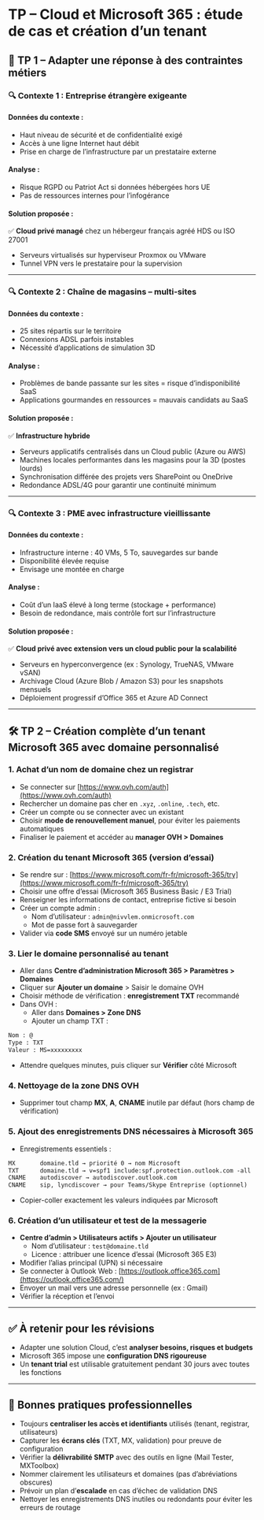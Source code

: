 # TP – Cloud et Microsoft 365 : étude de cas et création d’un tenant

## 🧾 TP 1 – Adapter une réponse à des contraintes métiers

### 🔍 Contexte 1 : Entreprise étrangère exigeante

#### Données du contexte :

- Haut niveau de sécurité et de confidentialité exigé
- Accès à une ligne Internet haut débit
- Prise en charge de l’infrastructure par un prestataire externe

#### Analyse :

- Risque RGPD ou Patriot Act si données hébergées hors UE
- Pas de ressources internes pour l’infogérance

#### Solution proposée :

✅ **Cloud privé managé** chez un hébergeur français agréé HDS ou ISO 27001

- Serveurs virtualisés sur hyperviseur Proxmox ou VMware
- Tunnel VPN vers le prestataire pour la supervision

---

### 🔍 Contexte 2 : Chaîne de magasins – multi-sites

#### Données du contexte :

- 25 sites répartis sur le territoire
- Connexions ADSL parfois instables
- Nécessité d’applications de simulation 3D

#### Analyse :

- Problèmes de bande passante sur les sites = risque d’indisponibilité SaaS
- Applications gourmandes en ressources = mauvais candidats au SaaS

#### Solution proposée :

✅ **Infrastructure hybride**

- Serveurs applicatifs centralisés dans un Cloud public (Azure ou AWS)
- Machines locales performantes dans les magasins pour la 3D (postes lourds)
- Synchronisation différée des projets vers SharePoint ou OneDrive
- Redondance ADSL/4G pour garantir une continuité minimum

---

### 🔍 Contexte 3 : PME avec infrastructure vieillissante

#### Données du contexte :

- Infrastructure interne : 40 VMs, 5 To, sauvegardes sur bande
- Disponibilité élevée requise
- Envisage une montée en charge

#### Analyse :

- Coût d’un IaaS élevé à long terme (stockage + performance)
- Besoin de redondance, mais contrôle fort sur l’infrastructure

#### Solution proposée :

✅ **Cloud privé avec extension vers un cloud public pour la scalabilité**

- Serveurs en hyperconvergence (ex : Synology, TrueNAS, VMware vSAN)
- Archivage Cloud (Azure Blob / Amazon S3) pour les snapshots mensuels
- Déploiement progressif d’Office 365 et Azure AD Connect

---

## 🛠️ TP 2 – Création complète d’un tenant Microsoft 365 avec domaine personnalisé

### 1. Achat d’un nom de domaine chez un registrar

- Se connecter sur [https://www.ovh.com/auth](https://www.ovh.com/auth)
- Rechercher un domaine pas cher en `.xyz`, `.online`, `.tech`, etc.
- Créer un compte ou se connecter avec un existant
- Choisir **mode de renouvellement manuel**, pour éviter les paiements automatiques
- Finaliser le paiement et accéder au **manager OVH > Domaines**

### 2. Création du tenant Microsoft 365 (version d’essai)

- Se rendre sur : [https://www.microsoft.com/fr-fr/microsoft-365/try](https://www.microsoft.com/fr-fr/microsoft-365/try)
- Choisir une offre d’essai (Microsoft 365 Business Basic / E3 Trial)
- Renseigner les informations de contact, entreprise fictive si besoin
- Créer un compte admin :
    - Nom d’utilisateur : `admin@nivvlem.onmicrosoft.com`
    - Mot de passe fort à sauvegarder
- Valider via **code SMS** envoyé sur un numéro jetable

### 3. Lier le domaine personnalisé au tenant

- Aller dans **Centre d’administration Microsoft 365 > Paramètres > Domaines**
- Cliquer sur **Ajouter un domaine** > Saisir le domaine OVH
- Choisir méthode de vérification : **enregistrement TXT** recommandé
- Dans OVH :
    - Aller dans **Domaines > Zone DNS**
    - Ajouter un champ TXT :

```txt
Nom : @
Type : TXT
Valeur : MS=xxxxxxxxx
```

- Attendre quelques minutes, puis cliquer sur **Vérifier** côté Microsoft

### 4. Nettoyage de la zone DNS OVH

- Supprimer tout champ **MX**, **A**, **CNAME** inutile par défaut (hors champ de vérification)

### 5. Ajout des enregistrements DNS nécessaires à Microsoft 365

- Enregistrements essentiels :

```txt
MX       domaine.tld → priorité 0 → nom Microsoft
TXT      domaine.tld → v=spf1 include:spf.protection.outlook.com -all
CNAME    autodiscover → autodiscover.outlook.com
CNAME    sip, lyncdiscover → pour Teams/Skype Entreprise (optionnel)
```

- Copier-coller exactement les valeurs indiquées par Microsoft

### 6. Création d’un utilisateur et test de la messagerie

- **Centre d’admin > Utilisateurs actifs > Ajouter un utilisateur**
    - Nom d’utilisateur : `test@domaine.tld`
    - Licence : attribuer une licence d’essai (Microsoft 365 E3)
- Modifier l’alias principal (UPN) si nécessaire
- Se connecter à Outlook Web : [https://outlook.office365.com](https://outlook.office365.com/)
- Envoyer un mail vers une adresse personnelle (ex : Gmail)
- Vérifier la réception et l’envoi

---

## ✅ À retenir pour les révisions

- Adapter une solution Cloud, c’est **analyser besoins, risques et budgets**
- Microsoft 365 impose une **configuration DNS rigoureuse**
- Un **tenant trial** est utilisable gratuitement pendant 30 jours avec toutes les fonctions

---

## 📌 Bonnes pratiques professionnelles

- Toujours **centraliser les accès et identifiants** utilisés (tenant, registrar, utilisateurs)
- Capturer les **écrans clés** (TXT, MX, validation) pour preuve de configuration
- Vérifier la **délivrabilité SMTP** avec des outils en ligne (Mail Tester, MXToolbox)
- Nommer clairement les utilisateurs et domaines (pas d’abréviations obscures)
- Prévoir un plan d’**escalade** en cas d’échec de validation DNS
- Nettoyer les enregistrements DNS inutiles ou redondants pour éviter les erreurs de routage